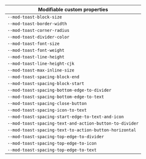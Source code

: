 | Modifiable custom properties |
| --- |
| `--mod-toast-block-size` |
| `--mod-toast-border-width` |
| `--mod-toast-corner-radius` |
| `--mod-toast-divider-color` |
| `--mod-toast-font-size` |
| `--mod-toast-font-weight` |
| `--mod-toast-line-height` |
| `--mod-toast-line-height-cjk` |
| `--mod-toast-max-inline-size` |
| `--mod-toast-spacing-block-end` |
| `--mod-toast-spacing-block-start` |
| `--mod-toast-spacing-bottom-edge-to-divider` |
| `--mod-toast-spacing-bottom-edge-to-text` |
| `--mod-toast-spacing-close-button` |
| `--mod-toast-spacing-icon-to-text` |
| `--mod-toast-spacing-start-edge-to-text-and-icon` |
| `--mod-toast-spacing-text-and-action-button-to-divider` |
| `--mod-toast-spacing-text-to-action-button-horizontal` |
| `--mod-toast-spacing-top-edge-to-divider` |
| `--mod-toast-spacing-top-edge-to-icon` |
| `--mod-toast-spacing-top-edge-to-text` |